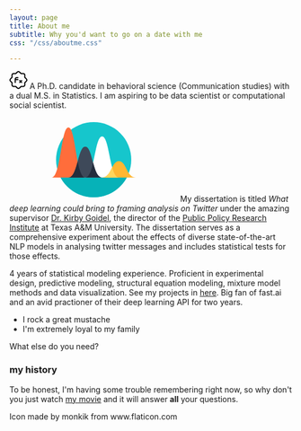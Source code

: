 ```yaml
---
layout: page
title: About me
subtitle: Why you'd want to go on a date with me
css: "/css/aboutme.css"

---
```


<svg clas = about-icon xmlns="http://www.w3.org/2000/svg" style="display: none;"><symbol id="function" viewBox="0 0 512 512"><title>function</title><path d="m57.769531 338.019531v57.261719c0 32.46875 26.410157 58.878906 58.882813 58.878906h57.277344l40.535156 40.53125c11.457031 11.457032 26.496094 17.175782 41.535156 17.175782s30.078125-5.738282 41.535156-17.175782l40.535156-40.53125h57.277344c32.449219 0 58.882813-26.410156 58.882813-58.878906v-57.261719l40.53125-40.53125c11.117187-11.113281 17.238281-25.878906 17.238281-41.558593 0-15.679688-6.121094-30.441407-17.238281-41.535157l-40.53125-40.53125v-57.28125c0-32.46875-26.410157-58.878906-58.882813-58.878906h-57.277344l-40.535156-40.535156c-22.910156-22.890625-60.160156-22.890625-83.09375 0l-40.53125 40.535156h-57.257812c-32.449219 0-58.882813 26.410156-58.882813 58.878906v57.257813l-40.53125 40.535156c-11.117187 11.113281-17.238281 25.875-17.238281 41.554688 0 15.679687 6.121094 30.445312 17.238281 41.535156zm-17.917969-101.011719 45.226563-45.226562c3.007813-3.007812 4.691406-7.082031 4.691406-11.304688v-63.894531c0-14.828125 12.054688-26.878906 26.882813-26.878906h63.890625c4.246093 0 8.320312-1.6875 11.308593-4.695313l45.226563-45.226562c10.410156-10.410156 27.414063-10.410156 37.824219 0l45.226562 45.226562c3.007813 3.007813 7.058594 4.695313 11.304688 4.695313h63.894531c14.804687 0 26.878906 12.050781 26.878906 26.878906v63.894531c0 4.242188 1.6875 8.316407 4.695313 11.304688l45.226562 45.226562c5.078125 5.078126 7.871094 11.796876 7.871094 18.921876s-2.792969 13.847656-7.851562 18.921874l-45.226563 45.226563c-3.007813 3.011719-4.691406 7.085937-4.691406 11.308594v63.894531c0 14.824219-12.054688 26.878906-26.882813 26.878906h-63.890625c-4.246093 0-8.320312 1.683594-11.308593 4.691406l-45.226563 45.226563c-10.410156 10.414063-27.414063 10.414063-37.824219 0l-45.226562-45.226563c-3.007813-3.007812-7.058594-4.691406-11.304688-4.691406h-63.914062c-14.808594 0-26.882813-12.054687-26.882813-26.878906v-63.894531c0-4.246094-1.683593-8.320313-4.691406-11.308594l-45.226563-45.226563c-5.058593-5.074218-7.851562-11.796874-7.851562-18.921874s2.792969-13.84375 7.851562-18.921876zm0 0"/><path d="m165.332031 341.265625c8.832031 0 16-7.167969 16-16v-64h58.667969c8.832031 0 16-7.167969 16-16s-7.167969-16-16-16h-58.667969c0-14.699219 11.96875-26.667969 26.667969-26.667969h32c8.832031 0 16-7.167968 16-16 0-8.832031-7.167969-16-16-16h-32c-32.363281 0-58.667969 26.304688-58.667969 58.667969v96c0 8.832031 7.167969 16 16 16zm0 0"/><path d="m282.027344 336.570312c3.113281 3.113282 7.210937 4.695313 11.304687 4.695313 4.097657 0 8.191407-1.558594 11.308594-4.695313l15.359375-15.359374 15.359375 15.359374c3.117187 3.113282 7.210937 4.695313 11.308594 4.695313 4.09375 0 8.191406-1.558594 11.304687-4.695313 6.25-6.25 6.25-16.382812 0-22.632812l-15.339844-15.339844 15.363282-15.359375c6.25-6.25 6.25-16.386719 0-22.636719-6.253906-6.25-16.386719-6.25-22.636719 0l-15.359375 15.359376-15.359375-15.359376c-6.25-6.25-16.382813-6.25-22.636719 0-6.25 6.25-6.25 16.386719 0 22.636719l15.363282 15.359375-15.363282 15.359375c-6.226562 6.25-6.226562 16.363281.023438 22.613281zm0 0"/></symbol><symbol id="function-1" viewBox="0 0 480.154 480.154"><title>function-1</title><g> <g> <path d="M112.001,240.077c-17.673,0-32,14.327-32,32c0,17.673,14.327,32,32,32s32-14.327,32-32 C144.001,254.404,129.674,240.077,112.001,240.077z M112.001,288.077c-8.837,0-16-7.163-16-16s7.163-16,16-16s16,7.163,16,16 S120.838,288.077,112.001,288.077z"/> </g> </g><g> <g> <path d="M336.001,376.077v88h-86.576c2.413-3.188,4.328-6.725,5.68-10.488l24.408-66.76l-15.024-5.504l-24.432,66.832 c-3.433,9.537-12.472,15.902-22.608,15.92H104.001c-22.08-0.026-39.974-17.92-40-40v-24h32v-16h-32v-24c0-4.418-3.582-8-8-8 H19.369c11.84-33.104,46.808-130.944,49.944-141.784c8.975-30.956,28.636-57.726,55.488-75.552l-8.864-13.328 c-30.003,19.932-51.97,49.853-62,84.448c-2.84,9.848-36.216,103.416-53.464,151.512c-1.493,4.158,0.667,8.74,4.825,10.233 c0.867,0.311,1.781,0.471,2.703,0.471h40v56c0.04,30.911,25.089,55.96,56,56h240c4.418,0,8-3.582,8-8v-96H336.001z"/> </g> </g><g> <g> <path d="M320.001,128.077c-26.51,0-48,21.49-48,48c0,26.51,21.49,48,48,48c26.51,0,48-21.49,48-48 C367.975,149.578,346.5,128.104,320.001,128.077z M320.001,208.077c-17.673,0-32-14.327-32-32s14.327-32,32-32 c17.673,0,32,14.327,32,32S337.674,208.077,320.001,208.077z"/> </g> </g><g> <g> <path d="M477.849,226.709c-6.137-18.886-16.382-36.178-30-50.632c13.612-14.455,23.852-31.747,29.984-50.632 c3.997-12.255,2.759-25.617-3.424-36.928c-2.781-4.621-6.469-8.632-10.84-11.792c0.266-1.536,0.411-3.09,0.432-4.648 c0.041-17.624-14.214-31.945-31.839-31.985c-14.998-0.034-27.997,10.38-31.233,25.025c-5.696,0.533-11.563,1.368-17.6,2.504 c-14.528-41.296-37.24-67.544-63.328-67.544s-48.8,26.232-63.32,67.488c-43.456-8-77.904-1.432-91.088,20.952 c-3.47,6.068-5.329,12.923-5.4,19.912c-15.332,8.666-20.735,28.12-12.069,43.451c5.678,10.045,16.339,16.239,27.877,16.197 c2.921-0.017,5.825-0.451,8.624-1.288c2.4,3.096,4.888,6.176,7.56,9.248c-13.625,14.467-23.875,31.772-30.016,50.672 c-3.997,12.255-2.759,25.617,3.424,36.928c9.6,16.344,30.544,24.288,58.056,24.288c11.088-0.122,22.143-1.236,33.032-3.328 c14.52,41.256,37.248,67.48,63.32,67.48c3.188-0.068,6.355-0.541,9.424-1.408c12.278,12.656,32.492,12.962,45.148,0.684 c12.656-12.278,12.962-32.492,0.684-45.148c-0.221-0.227-0.444-0.451-0.672-0.672c3.345-6.796,6.283-13.784,8.8-20.928 c10.873,2.09,21.912,3.201,32.984,3.32c27.504,0,48.44-7.944,58.056-24.288C480.608,252.326,481.847,238.964,477.849,226.709z M416.001,71.805c0.148-8.73,7.269-15.729,16-15.728c8.837,0,16,7.163,16,16c-0.022,1.874-0.377,3.73-1.048,5.48 c-2.947,8.293-12.059,12.627-20.352,9.681c-6.325-2.247-10.563-8.217-10.6-14.929C416.001,72.149,416.001,71.989,416.001,71.805z M379.625,118.757l-0.024-0.024c-6.216-4-12.592-7.896-19.2-11.624c-6.8-3.848-13.6-7.352-20.344-10.696 c10.645-4.029,21.514-7.44,32.552-10.216C375.586,96.903,377.929,107.775,379.625,118.757z M320.001,16.077 c17.344,0,35.368,20.256,47.856,54.936c-16.321,4.188-32.297,9.626-47.784,16.264c-15.517-6.678-31.534-12.13-47.904-16.304 C284.657,36.309,302.673,16.077,320.001,16.077z M267.409,86.029c11.092,2.799,22.009,6.247,32.696,10.328 c-6.88,3.392-13.744,6.928-20.544,10.776c-6.592,3.728-12.968,7.632-19.2,11.624C262.062,107.718,264.415,96.79,267.409,86.029z M191.409,140.333c-0.789,2.748-2.3,5.234-4.376,7.2c-1.062,1.007-2.254,1.868-3.544,2.56c-7.729,4.173-17.377,1.29-21.55-6.439 s-1.29-17.377,6.439-21.55c0.792-0.428,1.619-0.787,2.471-1.075c1.652-0.603,3.394-0.925,5.152-0.952c8.837,0,16,7.163,16,16 C191.999,137.516,191.8,138.948,191.409,140.333z M179.377,255.517c-3.922-7.639-4.554-16.548-1.752-24.664 c5.293-16.024,14-30.708,25.52-43.04c12.241,12.216,25.458,23.413,39.52,33.48c1.832,16.278,4.932,32.388,9.272,48.184 C215.129,275.949,188.185,270.477,179.377,255.517z M240.801,199.789c-9.4-7.351-18.342-15.27-26.776-23.712 c8.44-8.445,17.382-16.374,26.776-23.744c-0.48,7.744-0.8,15.656-0.8,23.744S240.321,192.029,240.801,199.789z M242.697,130.837 c-14.035,10.068-27.242,21.243-39.496,33.416c-1.6-1.84-3.2-3.688-4.688-5.528c0.16-0.16,0.28-0.368,0.44-0.528 c1.112-1.148,2.136-2.378,3.064-3.68c0.272-0.384,0.552-0.8,0.8-1.168c1.018-1.534,1.901-3.153,2.64-4.84 c0.064-0.16,0.104-0.328,0.168-0.488c0.635-1.581,1.14-3.21,1.512-4.872c0.112-0.472,0.216-0.936,0.296-1.416 c0.362-1.864,0.552-3.757,0.568-5.656c-0.017-1.947-0.209-3.888-0.576-5.8c-0.064-0.312-0.104-0.624-0.176-0.928 c-0.387-1.855-0.944-3.671-1.664-5.424l-0.16-0.368c-4.814-11.676-16.139-19.345-28.768-19.48c0.486-2.621,1.417-5.14,2.752-7.448 c8.8-14.96,35.752-20.432,72.56-13.952C247.628,98.464,244.528,114.567,242.697,130.837z M260.369,233.373 c6.232,4,12.592,7.912,19.2,11.648c6.848,3.88,13.68,7.44,20.48,10.8c-10.666,4.073-21.562,7.516-32.632,10.312 C264.423,255.362,262.069,244.423,260.369,233.373z M320.001,328.077c0.009,1.488,0.118,2.974,0.328,4.448 c0.064,0.456,0.176,0.904,0.264,1.368c0.128,0.72,0.224,1.448,0.408,2.152c-0.336,0-0.672,0-1,0 c-17.328,0-35.328-20.216-47.816-54.824c16.338-4.165,32.325-9.6,47.816-16.256c15.408,6.626,31.306,12.047,47.552,16.216 c-2.056,5.672-4.216,11.2-6.624,16.2h-0.112c-0.985-0.271-1.984-0.49-2.992-0.656c-0.456-0.088-0.904-0.232-1.36-0.296 c-1.478-0.225-2.969-0.343-4.464-0.352C334.328,296.077,320.001,310.404,320.001,328.077z M352.001,344.077 c-8.837,0-16-7.163-16-16s7.163-16,16-16c8.797,0.095,15.905,7.203,16,16C368.001,336.914,360.838,344.077,352.001,344.077z M372.393,266.069c-10.987-2.786-21.802-6.208-32.392-10.248c6.8-3.36,13.6-6.928,20.472-10.8 c6.544-3.704,12.88-7.576,19.056-11.544C377.792,244.472,375.409,255.355,372.393,266.069z M382.241,212.429 c-9.384,6.528-19.32,12.8-29.68,18.672c-11.08,6.272-21.952,11.736-32.552,16.504c-10.608-4.8-21.488-10.232-32.568-16.504 c-10.4-5.864-20.296-12.184-29.744-18.768c-1.08-11.456-1.696-23.576-1.696-36.256s0.616-24.8,1.696-36.312 c9.408-6.544,19.36-12.8,29.744-18.712c10.816-6.12,21.768-11.584,32.688-16.448c10.56,4.76,21.392,10.2,32.432,16.448 c10.4,5.88,20.336,12.168,29.744,18.712c1.08,11.512,1.696,23.616,1.696,36.312C384.001,188.485,383.377,200.645,382.241,212.429z M401.313,81.013c0.248,0.856,0.632,1.648,0.952,2.472c0.224,0.592,0.416,1.2,0.68,1.768c0.721,1.59,1.572,3.118,2.544,4.568 c0.08,0.12,0.136,0.256,0.224,0.376c1.072,1.535,2.276,2.972,3.6,4.296c0.432,0.432,0.912,0.8,1.36,1.216 c0.943,0.856,1.933,1.658,2.968,2.4c0.576,0.408,1.176,0.8,1.776,1.144c1.033,0.637,2.101,1.214,3.2,1.728 c0.648,0.304,1.28,0.592,1.952,0.856c1.221,0.462,2.468,0.85,3.736,1.16c0.608,0.152,1.192,0.344,1.816,0.464 c1.937,0.388,3.905,0.594,5.88,0.616c2.153-0.026,4.298-0.276,6.4-0.744c0.536-0.112,1.064-0.24,1.6-0.384 c1.9-0.487,3.75-1.148,5.528-1.976c0.144-0.064,0.304-0.112,0.456-0.184c1.861-0.942,3.626-2.062,5.272-3.344 c0.44-0.336,0.848-0.688,1.272-1.04c1.416-1.195,2.728-2.509,3.92-3.928c0.144-0.176,0.336-0.304,0.472-0.48 c1.429,1.375,2.666,2.936,3.68,4.64c3.922,7.639,4.554,16.548,1.752,24.664c-5.287,16.01-13.982,30.683-25.488,43.008 c-12.271-12.191-25.497-23.381-39.552-33.464c-1.824-16.201-4.905-32.237-9.216-47.96C392.62,82.08,397.025,81.456,401.313,81.013 z M399.201,152.333c9.402,7.372,18.354,15.301,26.808,23.744c-8.448,8.449-17.401,16.378-26.808,23.744 c0.48-7.816,0.8-15.744,0.8-23.744S399.681,160.077,399.201,152.333z M460.641,255.517c-8.8,14.944-35.736,20.416-72.536,13.952 c4.3-15.782,7.376-31.873,9.2-48.128c14.07-10.094,27.312-21.295,39.6-33.496c11.508,12.324,20.207,26.997,25.496,43.008 c2.795,8.12,2.154,17.029-1.776,24.664H460.641z"/> </g> </g></symbol><symbol id="analytics" viewBox="0 0 399.882 399.882"><title>analytics</title><circle style="fill:#16C6CC;" cx="199.941" cy="199.941" r="178.462"/><path style="fill:#06B2B8;" d="M42.732,284.446c30.129,55.934,89.223,93.957,157.209,93.957s127.079-38.023,157.209-93.957H42.732z"/><g> <g> <path style="fill:#FFFFFF;" d="M239.929,89.59c35.835,0,35.316,194.855,79.978,194.855c-17.381,0-142.575,0-159.956,0 C204.613,284.446,204.096,89.59,239.929,89.59z"/> <path style="fill:#FF6D3B;" d="M79.973,46.447c35.838,0,35.318,238.001,79.978,238.001c-17.381,0-142.57,0-159.951,0 C44.657,284.446,44.143,46.447,79.973,46.447z"/> <path style="fill:#FFB733;" d="M319.906,206.772c35.835,0,35.313,77.674,79.975,77.674c-17.381,0-142.572,0-159.953,0 C284.596,284.446,284.074,206.772,319.906,206.772z"/> <path style="fill:#FFD55C;" d="M287.963,236.359c7.756,27.641,17.479,48.086,31.946,48.086c-8.692,0-44.335,0-79.978,0 C265.839,284.446,276.546,258.311,287.963,236.359z"/> <path style="fill:#3E4959;" d="M159.951,137.735c35.838,0,35.318,146.713,79.978,146.713c-17.383,0-142.575,0-159.956,0 C124.635,284.446,124.116,137.735,159.951,137.735z"/> <g> <path style="fill:#242D3C;" d="M124.187,207.705c8.386,42.501,18.828,76.741,35.764,76.741c-8.692,0-44.332,0-79.978,0 C102.993,284.446,114.009,245.479,124.187,207.705z"/> <path style="fill:#242D3C;" d="M197.465,214.161c9.723,35.626,20.758,70.284,42.464,70.284c-35.641,0-71.289,0-79.978,0 C178.085,284.446,188.773,252.32,197.465,214.161z"/> </g> </g> </g></symbol></svg>








<div id="aboutme-section">

<p class="about-text">
<svg class="about-icon" width="32px" height="32px"   position= absolute left= -40px margin-top= 5px>
<use xlink:href="#function" />
</svg>
<!--<span href="/img/function.png" class="about-icon"> </span>-->
A Ph.D. candidate in behavioral science (Communication studies) with a dual M.S. in Statistics. I am aspiring to be data scientist or computational social scientist. 
</p>

<p class="about-text">
<svg>
<use xlink:href="#analytics" />
</svg>
<span class="fas fa-user-graduation-cap about-icon"> </span>
My dissertation is titled <i>What deep learning could bring to framing analysis on Twitter</i> under the amazing supervisor <a href = "https://comm.tamu.edu/kirby-goidel/">Dr. Kirby Goidel</a>, the director of the <a href = "https://ppri.tamu.edu/">Public Policy Research Institute</a> at Texas A&M University. The dissertation serves as a comprehensive experiment about the effects of diverse state-of-the-art NLP models in analysing twitter messages and includes statistical tests for those effects.
</p>

<p class="about-text">
<span class="fa fa-infinity about-icon"></span>
4 years of statistical modeling experience. Proficient in experimental design, predictive modeling, structural equation modeling, mixture model methods and data visualization. See my projects in <a href = "">here</a>.  
Big fan of fast.ai and an avid practioner of their deep learning API for two years. 
</p>



</div>



- I rock a great mustache
- I'm extremely loyal to my family

What else do you need?

### my history

To be honest, I'm having some trouble remembering right now, so why don't you just watch [my movie](http://en.wikipedia.org/wiki/The_Princess_Bride_%28film%29) and it will answer **all** your questions.

<div>Icon made by monkik from www.flaticon.com
</div>


